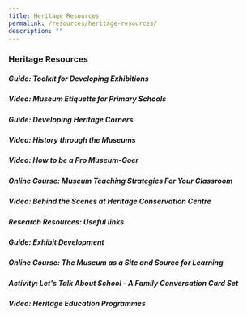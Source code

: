 ```yaml
---
title: Heritage Resources
permalink: /resources/heritage-resources/
description: ""
---
```

### **Heritage Resources**
##### **Guide: Toolkit for Developing Exhibitions**


##### **Video: Museum Etiquette for Primary Schools**


##### **Guide: Developing Heritage Corners**


##### **Video: History through the Museums**


##### **Video: How to be a Pro Museum-Goer**


##### **Online Course: Museum Teaching Strategies For Your Classroom**


##### **Video: Behind the Scenes at Heritage Conservation Centre**


##### **Research Resources: Useful links**


##### **Guide: Exhibit Development**


##### **Online Course: The Museum as a Site and Source for Learning**


##### **Activity: Let's Talk About School - A Family Conversation Card Set**


##### **Video: Heritage Education Programmes**



